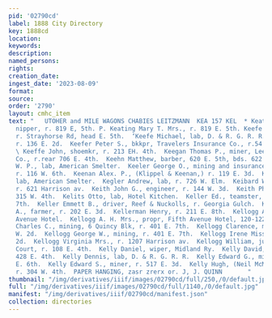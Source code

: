 ```yaml
---
pid: '02790cd'
label: 1888 City Directory
key: 1888cd
location: 
keywords: 
description: 
named_persons: 
rights: 
creation_date: 
ingest_date: '2023-08-09'
format: 
source: 
order: '2790'
layout: cmhc_item
text: "   UTOHER and MILE WAGONS CHABIES LEITZMANN  KEA 157 KEL  * Keating Jerry J.,
  nipper, r. 819 E, 5th. P. Keating Mary T. Mrs., r. 819 E. 5th. Keefe Mary A. Mrs.,
  r. Strayhorse Rd, head E. 5th.  ‘Keefe Michael, lab, D. & R. G. R. R.  Keefe , engineer,
  r. 136 E. 2d.  Keefer Peter S., bkkpr, Travelers Insurance Co., r.54 Clarenden Blk.
  \ Keeffe John, shoemkr, r. 213 EH. 4th.  Keegan Thomas P., miner, Lee Basin Mining
  Co., r.rear 706 E. 4th.  Keehn Matthew, barber, 620 E. 5th, bds. 622 E. 5th.  Keelan
  W. P., lab, American Smelter.  Keeler George O., mining and insurance, 104 W. 4th,
  r. 116 W. 6th.  Keenan Alex. P., (Klippel & Keenan,) r. 119 E. 3d.  Keenan James,
  lab, American Smelter.  Kegler Andrew, lab, r. 726 W. Elm.  Keibard W. T., mining,
  r. 621 Harrison av.  Keith John G., engineer, r. 144 W. 3d.  Keith Philip S., r.
  315 W. 4th.  Kelits Otto, lab, Hotel Kitchen.  Keller Ed., teamster, bds. 231 E.
  7th.  Keller Emmett B., driver, Reef & Nuckolls, r. Georgia Gulch.  Keller William
  A., farmer, r. 202 E. 3d.  Kellerman Henry, r. 211 E. 8th.  Kellogg A. H., r. Fifth
  Avenue Hotel.  Kellogg A. H. Mrs., propr, Fifth Avenue Hotel, 120-122 W. Sth.  Kellogg
  Charles C., mining, 6 Quincy Blk, r. 401 E. 7th.  Kellogg Clarence, miner, r. 2284
  W. 2d.  Kellogg George W., mining, r. 401 E. 7th.  Kellogg Irene Miss, r. 2284 W.
  2d.  Kellogg Virginia Mrs., r. 1207 Harrison av.  Kellogg William, judge, Criminal
  Court, r. 108 E. 4th.  Kelly Daniel, wiper, Midland Ry.  Kelly David, miner, bds.
  428 E. 4th.  Kelly Dennis, lab, D. & R. G. R. R.  Kelly Edward G., miner, r. 520
  E. 6th.  Kelly Edward S., miner, r. 517 E. 3d.  Kelly Hugh, (Neil McMillen & Co.,)
  r. 304 W. 4th.  PAPER HANGING, zasr zrerx or. J, J. QUINN       "
thumbnail: "/img/derivatives/iiif/images/02790cd/full/250,/0/default.jpg"
full: "/img/derivatives/iiif/images/02790cd/full/1140,/0/default.jpg"
manifest: "/img/derivatives/iiif/02790cd/manifest.json"
collection: directories
---
```

